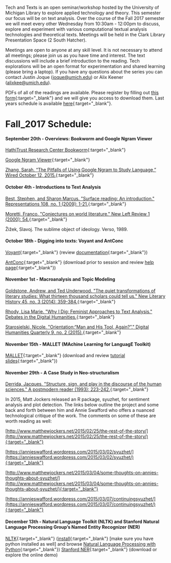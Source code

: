 Tech and Texts is an open seminar/workshop hosted by the University of Michigan Library to explore applied technology and theory. This semester our focus will be on text analysis. Over the course of the Fall 2017 semester we will meet every other Wednesday from 10:30am - 12:00pm to discuss, explore and experiment with various computational textual analysis technologies and theoretical texts. Meetings will be held in the Clark Library Presentation Space (2 South Hatcher).

Meetings are open to anyone at any skill level. It is not necessary to attend all meetings; please join us as you have time and interest. The text discussions will include a brief introduction to the reading. Tech explorations will be an open format for experimentation and shared learning (please bring a laptop). If you have any questions about the series you can contact Justin Joque ([joque@umich.edu](mailto:joque@umich.edu)) or Alix Keener ([alixkee@umich.edu](mailto:alixkee@umich.edu)).

PDFs of all of the readings are available. Please register by filling out [this form](https://docs.google.com/forms/d/e/1FAIpQLSdgnz1XNqmNPU8nAVzMtOXturYoOIHBukKJV-KHuYrnFUSwDQ/viewform){:target="_blank"} and we will give you access to download them. Last years schedule is available [here](https://clarkdatalabs.github.io/techandtexts/fall_2016){:target="_blank"}.

# Fall_2017 Schedule:

#### September 20th - Overviews: Bookworm and Google Ngram Viewer
[HathiTrust Research Center Bookworm](https://analytics.hathitrust.org/bookworm){:target="_blank"}

[Google Ngram Viewer](https://books.google.com/ngrams){:target="_blank"}

[Zhang, Sarah. “The Pitfalls of Using Google Ngram to Study Language,” Wired October 12, 2015.](https://www.wired.com/2015/10/pitfalls-of-studying-language-with-google-ngram/){:target="_blank"}

#### October 4th - Introductions to Text Analysis
[Best, Stephen, and Sharon Marcus. "Surface reading: An introduction." Representations 108, no. 1 (2009): 1-21.](http://www.jstor.org/stable/10.1525/rep.2009.108.1.1){:target="_blank"}

[Moretti, Franco. "Conjectures on world literature." New Left Review 1 (2000): 54.](https://newleftreview.org/II/1/franco-moretti-conjectures-on-world-literature){:target="_blank"}

Žižek, Slavoj. The sublime object of ideology. Verso, 1989.

#### October 18th - Digging into texts: Voyant and AntConc
[Voyant](https://voyant-tools.org/){:target="_blank"} (review [documentation](https://voyant-tools.org/docs/){:target="_blank"})

[AntConc](http://www.laurenceanthony.net/software/antconc/){:target="_blank"} (download prior to session and review [help page](http://www.laurenceanthony.net/software/antconc/releases/AntConc344/help.pdf){:target="_blank"})

#### November 1st - Macroanalysis and Topic Modeling
[Goldstone, Andrew, and Ted Underwood. "The quiet transformations of literary studies: What thirteen thousand scholars could tell us." New Literary History 45, no. 3 (2014): 359-384.](http://www.rci.rutgers.edu/~ag978/quiet/preprint.pdf){:target="_blank"}

[Rhody, Lisa Marie. "Why I Dig: Feminist Approaches to Text Analysis." Debates in the Digital Humanities.](http://dhdebates.gc.cuny.edu/debates/text/97){:target="_blank"}

[Starosielski, Nicole. "Orientation:“Man and His Tool, Again?”." Digital Humanities Quarterly 9, no. 2 (2015).](http://www.digitalhumanities.org/dhq/vol/9/2/000211/000211.html){:target="_blank"}

#### November 15th - MALLET (MAchine Learning for LanguagE Toolkit)
[MALLET](http://mallet.cs.umass.edu/){:target="_blank"} (download and review [tutorial slides](http://mallet.cs.umass.edu/mallet-tutorial.pdf){:target="_blank"})

#### November 29th - A Case Study in Neo-structuralism
[Derrida, Jacques. "Structure, sign, and play in the discourse of the human sciences." A postmodern reader (1993): 223-242.](http://www.csudh.edu/ccauthen/576f13/DrrdaSSP.pdf){:target="_blank"}

In 2015, Matt Jockers released an R package, syuzhet, for sentiment analysis and plot detection. The links below outline the project and some back and forth between him and Annie Swafford who offers a nuanced technological critique of the work. The comments on some of these are worth reading as well:

[http://www.matthewjockers.net/2015/02/25/the-rest-of-the-story/](http://www.matthewjockers.net/2015/02/25/the-rest-of-the-story/){:target="_blank"}

[https://annieswafford.wordpress.com/2015/03/02/syuzhet/](https://annieswafford.wordpress.com/2015/03/02/syuzhet/){:target="_blank"}

[http://www.matthewjockers.net/2015/03/04/some-thoughts-on-annies-thoughts-about-syuzhet/](http://www.matthewjockers.net/2015/03/04/some-thoughts-on-annies-thoughts-about-syuzhet/){:target="_blank"}

[https://annieswafford.wordpress.com/2015/03/07/continuingsyuzhet/](https://annieswafford.wordpress.com/2015/03/07/continuingsyuzhet/){:target="_blank"}

#### December 13th - Natural Language Toolkit (NLTK) and Stanford Natural Language Processing Group’s Named Entity Recognizer (NER)
[NLTK](http://www.nltk.org/){:target="_blank"} ([install](http://www.nltk.org/install.html){:target="_blank"} [make sure you have python installed as well] and browse [Natural Language Processing with Python](http://www.nltk.org/book/){:target="_blank"})
[Stanford NER](https://nlp.stanford.edu/software/CRF-NER.shtml){:target="_blank"} (download or explore the online demo)

